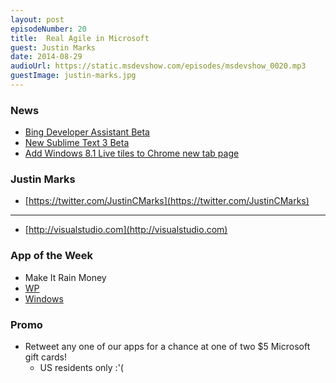 ```yaml
---
layout: post
episodeNumber: 20
title:	Real Agile in Microsoft
guest: Justin Marks
date: 2014-08-29
audioUrl: https://static.msdevshow.com/episodes/msdevshow_0020.mp3
guestImage: justin-marks.jpg
---
```



### News

 - [Bing Developer Assistant Beta](http://visualstudiogallery.msdn.microsoft.com/a1166718-a2d9-4a48-a5fd-504ff4ad1b65)
 - [New Sublime Text 3 Beta](http://www.sublimetext.com/3)
 - [Add Windows 8.1 Live tiles to Chrome new tab page](http://www.wpcentral.com/modern-new-tab-page-chrome-extension-windows)

### Justin Marks

 - [https://twitter.com/JustinCMarks](https://twitter.com/JustinCMarks)

----------

- [http://visualstudio.com](http://visualstudio.com)

### App of the Week

 - Make It Rain Money
  -   [WP](http://www.windowsphone.com/s?appid=104168b8-b738-4ceb-ba53-9c9ad0c503b2)
  -   [Windows](http://apps.microsoft.com/windows/en-us/app/make-it-rain-money/29c8efc3-1b91-413f-8748-88dc315ed4b2)

### Promo
 - Retweet any one of our apps for a chance at one of two $5 Microsoft gift cards!
	 - US residents only :'(
